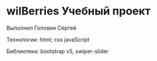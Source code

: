 # wilBerries Учебный проект
Выполнил Головин Сергей

Технологии:
html;
css
javaScript

Библиотеки: 
bootstrap v5,
swiper-slider
